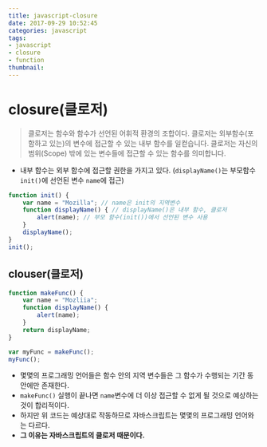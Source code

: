 ```yaml
---
title: javascript-closure
date: 2017-09-29 10:52:45
categories: javascript
tags:
- javascript
- closure
- function
thumbnail:
---
```


# closure(클로저)

>클로저는 함수와 함수가 선언된 어휘적 환경의 조합이다.
 클로저는 외부함수(포함하고 있는)의 변수에 접근할 수 있는 내부 함수를 일컫습니다.
 클로저는 자신의 범위(Scope) 밖에 있는 변수들에 접근할 수 있는 함수를 의미합니다.

* 내부 함수는 외부 함수에 접근할 권한을 가지고 있다. (`displayName()`는 부모함수 `init()`에 선언된 변수 `name`에 접근)

``` js
function init() {
	var name = "Mozilla"; // name은 init의 지역변수
	function displayName() { // displayName()은 내부 함수, 클로저
		alert(name); // 부모 함수(init())에서 선언된 변수 사용
	}
	displayName();
}
init();
```

## clouser(클로저)



``` js
function makeFunc() {
	var name = "Mozliia";
	function displayName() {
		alert(name);
	}
	return displayName;
}

var myFunc = makeFunc();
myFunc();
```

* 몇몇의 프로그래밍 언어들은 함수 안의 지역 변수들은 그 함수가 수행되는 기간 동안에만 존재한다.
* `makeFunc()` 실행이 끝나면 `name`변수에 더 이상 접근할 수 없게 될 것으로 예상하는 것이 합리적이다.
* 하지만 위 코드는 예상대로 작동하므로 자바스크립트는 몇몇의 프로그래밍 언어와는 다르다.
* **그 이유는 자바스크립트의 클로저 때문이다.**
